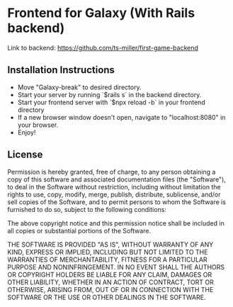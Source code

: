 # Frontend for Galaxy (With Rails backend)

Link to backend: https://github.com/ts-miller/first-game-backend

<h2>Installation Instructions</h2>

<ul>
    <li>Move "Galaxy-break" to desired directory.</li>
    <li>Start your server by running `$rails s` in the backend directory.</li>
    <li>Start your frontend server with `$npx reload -b` in your frontend directory</li>
    <li>If a new browser window doesn't open, navigate to "localhost:8080" in your browser.</li>
    <li>Enjoy!</li>
</ul>

<h2>License</h2>

Permission is hereby granted, free of charge, to any person obtaining a copy of this software and associated documentation files (the "Software"), to deal in the Software without restriction, including without limitation the rights to use, copy, modify, merge, publish, distribute, sublicense, and/or sell copies of the Software, and to permit persons to whom the Software is furnished to do so, subject to the following conditions:

The above copyright notice and this permission notice shall be included in all copies or substantial portions of the Software.

THE SOFTWARE IS PROVIDED "AS IS", WITHOUT WARRANTY OF ANY KIND, EXPRESS OR IMPLIED, INCLUDING BUT NOT LIMITED TO THE WARRANTIES OF MERCHANTABILITY, FITNESS FOR A PARTICULAR PURPOSE AND NONINFRINGEMENT. IN NO EVENT SHALL THE AUTHORS OR COPYRIGHT HOLDERS BE LIABLE FOR ANY CLAIM, DAMAGES OR OTHER LIABILITY, WHETHER IN AN ACTION OF CONTRACT, TORT OR OTHERWISE, ARISING FROM, OUT OF OR IN CONNECTION WITH THE SOFTWARE OR THE USE OR OTHER DEALINGS IN THE SOFTWARE.
